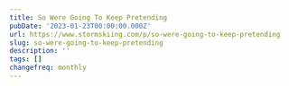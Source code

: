 ```yaml
---
title: So Were Going To Keep Pretending
pubDate: '2023-01-23T00:00:00.000Z'
url: https://www.stormskiing.com/p/so-were-going-to-keep-pretending
slug: so-were-going-to-keep-pretending
description: ''
tags: []
changefreq: monthly
---
```


<!-- Add post content below -->
